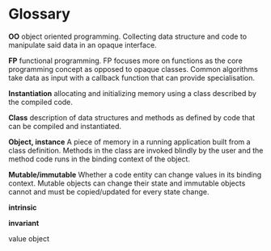 # Glossary

**OO** object oriented programming. Collecting data structure and code to manipulate said data in an opaque interface.

**FP** functional programming. FP focuses more on functions as the core programming concept as opposed to opaque classes. Common algorithms take data as input with a callback function that can provide specialisation.

**Instantiation** allocating and initializing memory using a class described by the compiled code.

**Class** description of data structures and methods as defined by code that can be compiled and instantiated.

**Object, instance** A piece of memory in a running application built from a class definition. Methods in the class are invoked blindly by the user and the method code runs in the binding context of the object.

**Mutable/immutable** Whether a code entity can change values in its binding context. Mutable objects can change their state and immutable objects cannot and must be copied/updated for every state change.

**intrinsic**

**invariant**

value object


